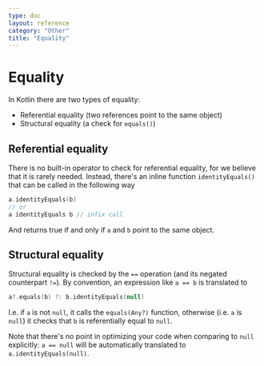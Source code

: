 ```yaml
---
type: doc
layout: reference
category: "Other"
title: "Equality"
---
```


# Equality

In Kotlin there are two types of equality:

* Referential equality (two references point to the same object)
* Structural equality (a check for `equals()`)

## Referential equality

There is no built-in operator to check for referential equality, for we believe that it is rarely needed. Instead,
there's an inline function `identityEquals()` that can be called in the following way

``` kotlin
a.identityEquals(b)
// or
a identityEquals b // infix call
```

And returns true if and only if `a` and `b` point to the same object.

## Structural equality

Structural equality is checked by the `==` operation (and its negated counterpart `!=`). By convention, an expression like `a == b` is translated to

``` kotlin
a?.equals(b) ?: b.identityEquals(null)
```

I.e. if `a` is not `null`, it calls the `equals(Any?)` function, otherwise (i.e. `a` is `null`) it checks that `b` is referentially equal to `null`.

Note that there's no point in optimizing your code when comparing to `null` explicitly: `a == null` will be automatically translated to `a.identityEquals(null)`.


